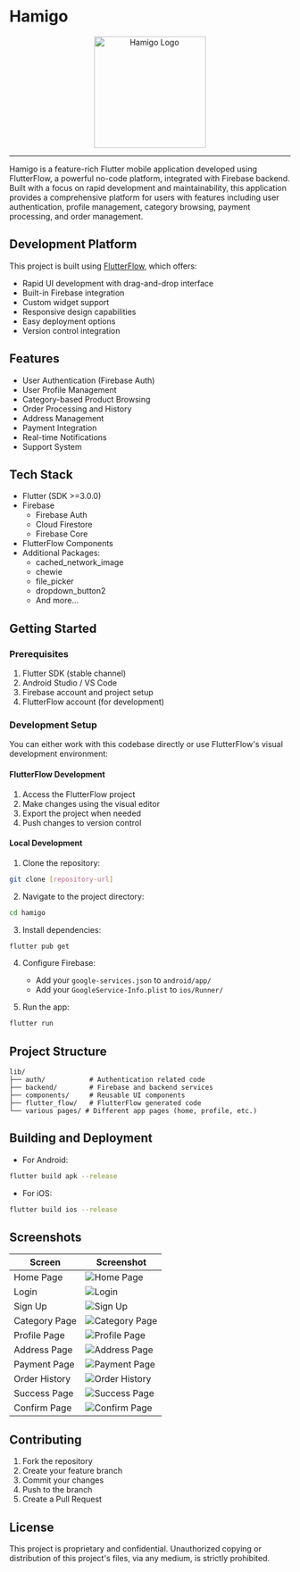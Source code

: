# Hamigo

<div align="center">
  <img src="assets/images/hamigo_logo_3_[Recovered]-02.png" alt="Hamigo Logo" width="200"/>
</div>

---

Hamigo is a feature-rich Flutter mobile application developed using FlutterFlow, a powerful no-code platform, integrated with Firebase backend. Built with a focus on rapid development and maintainability, this application provides a comprehensive platform for users with features including user authentication, profile management, category browsing, payment processing, and order management.

## Development Platform

This project is built using [FlutterFlow](https://flutterflow.io), which offers:
- Rapid UI development with drag-and-drop interface
- Built-in Firebase integration
- Custom widget support
- Responsive design capabilities
- Easy deployment options
- Version control integration

## Features

- User Authentication (Firebase Auth)
- User Profile Management
- Category-based Product Browsing
- Order Processing and History
- Address Management
- Payment Integration
- Real-time Notifications
- Support System

## Tech Stack

- Flutter (SDK >=3.0.0)
- Firebase
  - Firebase Auth
  - Cloud Firestore
  - Firebase Core
- FlutterFlow Components
- Additional Packages:
  - cached_network_image
  - chewie
  - file_picker
  - dropdown_button2
  - And more...

## Getting Started

### Prerequisites

1. Flutter SDK (stable channel)
2. Android Studio / VS Code
3. Firebase account and project setup
4. FlutterFlow account (for development)

### Development Setup

You can either work with this codebase directly or use FlutterFlow's visual development environment:

#### FlutterFlow Development
1. Access the FlutterFlow project
2. Make changes using the visual editor
3. Export the project when needed
4. Push changes to version control

#### Local Development

1. Clone the repository:
```bash
git clone [repository-url]
```

2. Navigate to the project directory:
```bash
cd hamigo
```

3. Install dependencies:
```bash
flutter pub get
```

4. Configure Firebase:
   - Add your `google-services.json` to `android/app/`
   - Add your `GoogleService-Info.plist` to `ios/Runner/`

5. Run the app:
```bash
flutter run
```

## Project Structure

```
lib/
├── auth/           # Authentication related code
├── backend/        # Firebase and backend services
├── components/     # Reusable UI components
├── flutter_flow/   # FlutterFlow generated code
└── various pages/ # Different app pages (home, profile, etc.)
```

## Building and Deployment

- For Android:
```bash
flutter build apk --release
```

- For iOS:
```bash
flutter build ios --release
```

## Screenshots

| Screen | Screenshot |
|--------|------------|
| Home Page | ![Home Page](screenshots/home_page.png) |
| Login | ![Login](screenshots/login.png) |
| Sign Up | ![Sign Up](screenshots/signup.png) |
| Category Page | ![Category Page](screenshots/category_page.png) |
| Profile Page | ![Profile Page](screenshots/profile_page.png) |
| Address Page | ![Address Page](screenshots/address_page.png) |
| Payment Page | ![Payment Page](screenshots/payment_page.png) |
| Order History | ![Order History](screenshots/order_history.png) |
| Success Page | ![Success Page](screenshots/success_page.png) |
| Confirm Page | ![Confirm Page](screenshots/confirm_page.png) |

## Contributing

1. Fork the repository
2. Create your feature branch
3. Commit your changes
4. Push to the branch
5. Create a Pull Request

## License

This project is proprietary and confidential. Unauthorized copying or distribution of this project's files, via any medium, is strictly prohibited.
